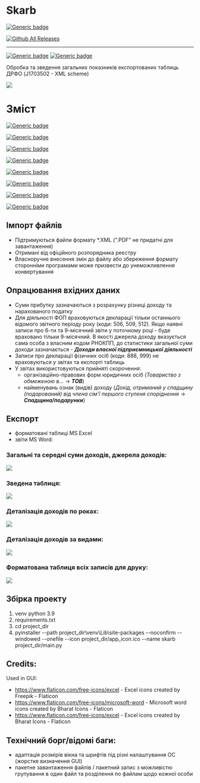 # Skarb
[![Generic badge](https://img.shields.io/badge/Skarb_0.8beta_for_Windows-DOWNLOAD_(СКАЧАТИ)-blue?style=for-the-badge&logo=windows)](https://github.com/OlehOleinikov/Skarb/releases/download/v0.8-beta/skarb-0.8b.exe) 

[![Github All Releases](https://img.shields.io/github/downloads/OlehOleinikov/Skarb/total.svg?style=for-the-badge&color=lightgray)](https://github.com/OlehOleinikov/Skarb/releases/tag/v0.8-beta)

---

[![Generic badge](https://img.shields.io/badge/Історія_змін-ПЕРЕГЛЯНУТИ-COLOR.svg?style=for-the-badge&color=yellow)](https://github.com/OlehOleinikov/Skarb/releases/latest)
[![Generic badge](https://img.shields.io/badge/Повідомити_про_баги-OLEH.OLEYNIKOV@GMAIL.COM-COLOR.svg?style=for-the-badge&color=yellow&logo=gmail&logoColor=white)](mailto:oleh.oleynikov@gmail.com)


Обробка та зведення загальних показників експортованих таблиць ДРФО (J1703502 - XML scheme)

![](demo/demo_gui.png)

# Зміст

[![Generic badge](https://img.shields.io/badge/License-GNU_GPL_v.3-COLOR.svg)](https://www.gnu.org/licenses/gpl-3.0.txt)

[![Generic badge](https://img.shields.io/badge/Вимоги_до_файлів-Імпорт_XML-COLOR.svg)](https://github.com/OlehOleinikov/Skarb#імпорт-файлів)

[![Generic badge](https://img.shields.io/badge/Звіти_MS_Word-python_*.docx-COLOR.svg)](https://github.com/OlehOleinikov/Skarb#експорт)

[![Generic badge](https://img.shields.io/badge/Зведена_таблиця-групування_показників-COLOR.svg)](https://github.com/OlehOleinikov/Skarb#зведена-таблиця)

[![Generic badge](https://img.shields.io/badge/Річна_деталізація-графік_доходів-COLOR.svg)](https://github.com/OlehOleinikov/Skarb#деталізація-доходів-по-роках)

[![Generic badge](https://img.shields.io/badge/Види_доходів-суми_надходжень-COLOR.svg)](https://github.com/OlehOleinikov/Skarb#деталізація-доходів-за-видами)

[![Generic badge](https://img.shields.io/badge/Форматована_таблиця-всі_записи-COLOR.svg)](https://github.com/OlehOleinikov/Skarb#форматована-таблиця-всіх-записів-для-друку)

[![Generic badge](https://img.shields.io/badge/Збірка_проєкту-pyinstaller-COLOR.svg)](https://github.com/OlehOleinikov/Skarb#збірка-проекту)

## Імпорт файлів

- Підтримуються файли формату *.XML (".PDF" не придатні для завантаження)
- Отримані від офіційного розпорядника реєстру
- Власноручне внесення змін до файлу або збереження формату сторонніми програмами може призвести до унеможливлення конвертування

## Опрацювання вхідних даних
- Суми прибутку зазначаються з розрахунку різниці доходу та нарахованого податку
- Для діяльності ФОП враховуються декларації тільки останнього відомого звітного періоду року (коди: 506, 509, 512). Якщо наявні записи про 6-ти та 9-місячний звіти у поточному році - буде враховано тільки 9-місячний. В якості джерела доходу вказується сама особа з власним кодом РНОКПП, до статистики загальної суми доходи зазначається - ***Доходи власної підприємницької діяльності***
- Записи про декларації фізичних осіб (коди: 888, 999) не враховуються у звітах та експорті таблиць
- У звітах використовуються прийняті скорочення:
    - організаційно-правових форм юридичних осіб (*Товариство з обмеженою в...* -> ***ТОВ***) 
    - найменувань ознак (видів) доходу (*Дохід, отриманий у спадщину (подарований) від члена сім'ї першого ступеня споріднення* -> ***Спадщина/подарунки***)

## Експорт

- форматовані таблиці MS Excel
- звіти MS Word:
  
### Загальні та середні суми доходів, джерела доходів:

![](demo/p_intro.png)

### Зведена таблиця:

![](demo/p_pivot.png)

### Деталізація доходів по роках:

![](demo/p_2.png)


### Деталізація доходів за видами:

![](demo/p_3.png)

### Форматована таблиця всіх записів для друку:

![](demo/p_4.png)
    

## Збірка проекту
1. venv python 3.9 
2. requirements.txt 
3. cd project_dir 
4. pyinstaller --path project_dir\venv\Lib\site-packages --noconfirm --windowed --onefile --icon project_dir/app_icon.ico --name skarb project_dir/main.py




## Credits:
Used in GUI:
- https://www.flaticon.com/free-icons/excel - Excel icons created by Freepik - Flaticon
- https://www.flaticon.com/free-icons/microsoft-word - Microsoft word icons created by Bharat Icons - Flaticon
- https://www.flaticon.com/free-icons/excel - Excel icons created by Bharat Icons - Flaticon

## Технічний борг/відомі баги:

- адаптація розмірів вікна та шрифтів під різні налаштування ОС (жорстке визначення GUI)
- пакетне завантаження файлів / пакетний запис з можливістю групування в один файл та розділення по файлам щодо кожної особи
